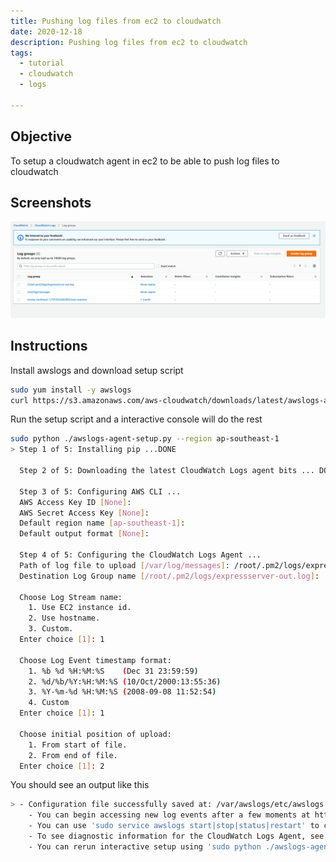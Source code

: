 ```yaml
---
title: Pushing log files from ec2 to cloudwatch
date: 2020-12-18
description: Pushing log files from ec2 to cloudwatch
tags:
  - tutorial
  - cloudwatch
  - logs

---
```


## Objective

To setup a cloudwatch agent in ec2 to be able to push log files to cloudwatch

## Screenshots

![cloudwatch](./cloudwatch-console.png)

## Instructions

Install awslogs and download setup script

```sh
sudo yum install -y awslogs
curl https://s3.amazonaws.com/aws-cloudwatch/downloads/latest/awslogs-agent-setup.py -O
```

Run the setup script and a interactive console will do the rest

```sh
sudo python ./awslogs-agent-setup.py --region ap-southeast-1
> Step 1 of 5: Installing pip ...DONE
  
  Step 2 of 5: Downloading the latest CloudWatch Logs agent bits ... DONE
  
  Step 3 of 5: Configuring AWS CLI ...
  AWS Access Key ID [None]:
  AWS Secret Access Key [None]:
  Default region name [ap-southeast-1]:
  Default output format [None]:
  
  Step 4 of 5: Configuring the CloudWatch Logs Agent ...
  Path of log file to upload [/var/log/messages]: /root/.pm2/logs/expressserver-out.log
  Destination Log Group name [/root/.pm2/logs/expressserver-out.log]:
  
  Choose Log Stream name:
    1. Use EC2 instance id.
    2. Use hostname.
    3. Custom.
  Enter choice [1]: 1
  
  Choose Log Event timestamp format:
    1. %b %d %H:%M:%S    (Dec 31 23:59:59)
    2. %d/%b/%Y:%H:%M:%S (10/Oct/2000:13:55:36)
    3. %Y-%m-%d %H:%M:%S (2008-09-08 11:52:54)
    4. Custom
  Enter choice [1]: 1
  
  Choose initial position of upload:
    1. From start of file.
    2. From end of file.
  Enter choice [1]: 2
```

You should see an output like this

```sh
> - Configuration file successfully saved at: /var/awslogs/etc/awslogs.conf
    - You can begin accessing new log events after a few moments at https://console.aws.amazon.com/cloudwatch/home?region=ap-southeast-1#logs:
    - You can use 'sudo service awslogs start|stop|status|restart' to control the daemon.
    - To see diagnostic information for the CloudWatch Logs Agent, see /var/log/awslogs.log
    - You can rerun interactive setup using 'sudo python ./awslogs-agent-setup.py --region ap-southeast-1 --only-generate-config'

```
